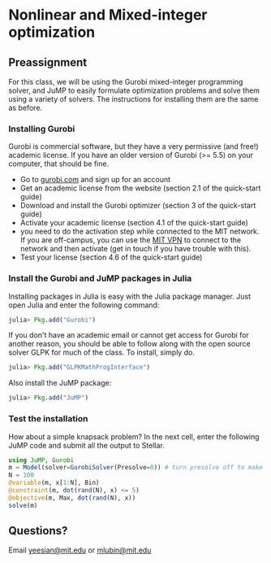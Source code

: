 # Nonlinear and Mixed-integer optimization

## Preassignment

For this class, we will be using the Gurobi mixed-integer programming solver, and JuMP to easily formulate optimization problems and solve them using a variety of solvers. The instructions for installing them are the same as before.

### Installing Gurobi

Gurobi is commercial software, but they have a very permissive (and free!) academic license. If you have an older version of Gurobi (>= 5.5) on your computer, that should be fine.

- Go to [gurobi.com](http://www.gurobi.com) and sign up for an account
- Get an academic license from the website (section 2.1 of the quick-start guide)
- Download and install the Gurobi optimizer (section 3 of the quick-start guide)
- Activate your academic license (section 4.1 of the quick-start guide)
- you need to do the activation step while connected to the MIT network. If you are off-campus, you can use the [MIT VPN](https://ist.mit.edu/vpn) to connect to the network and then activate (get in touch if you have trouble with this).
- Test your license (section 4.6 of the quick-start guide)

### Install the Gurobi and JuMP packages in Julia

Installing packages in Julia is easy with the Julia package manager. Just open Julia and enter the following command:

```jl
julia> Pkg.add("Gurobi")
```

If you don't have an academic email or cannot get access for Gurobi for another reason, you should be able to follow along with the open source solver GLPK for much of the class. To install, simply do.

```jl
julia> Pkg.add("GLPKMathProgInterface")
```

Also install the JuMP package:

```jl
julia> Pkg.add("JuMP")
```

### Test the installation

How about a simple knapsack problem? In the next cell, enter the following JuMP code and submit all the output to Stellar.

```julia
using JuMP, Gurobi
m = Model(solver=GurobiSolver(Presolve=0)) # turn presolve off to make it a lil more interesting
N = 100
@variable(m, x[1:N], Bin)
@constraint(m, dot(rand(N), x) <= 5)
@objective(m, Max, dot(rand(N), x))
solve(m)
```

## Questions?
Email yeesian@mit.edu or mlubin@mit.edu
